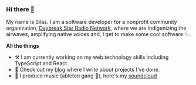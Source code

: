 ### Hi there 👋

My name is Silas. I am a software developer for a nonprofit community organization, [Daybreak Star Radio Network](https://daybreakstarradio.com), where we are indigenizing the airwaves, amplifying native voices and, I get to make some cool software ✨. 

**All the things**
- ⚒️ I am currently working on my web technology skills including TypeScript and React.
- 📜 Check out my [blog](silasstokes.com) where I write about projects I've done.
- 🎼 I produce music (ableton gang 😤), here's my [soundcloud](https://soundcloud.com/silasstokes/tracks)


<!--
**SilasStokes/silasstokes** is a ✨ _special_ ✨ repository because its `README.md` (this file) appears on your GitHub profile.

Here are some ideas to get you started:

- 🔭 I’m currently working on ...
- 🌱 I’m currently learning ...
- 👯 I’m looking to collaborate on ...
- 🤔 I’m looking for help with ...
- 💬 Ask me about ...
- 📫 How to reach me: ...
- 😄 Pronouns: ...
- ⚡ Fun fact: ...
-->
